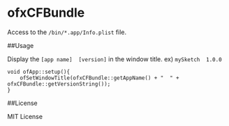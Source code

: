 # ofxCFBundle

Access to the `/bin/*.app/Info.plist` file.


##Usage

Display the `[app name]  [version]` in the window title.
ex) `mySketch  1.0.0`


```
void ofApp::setup(){
    ofSetWindowTitle(ofxCFBundle::getAppName() + "  " + ofxCFBundle::getVersionString());
}
```


##License

MIT License
